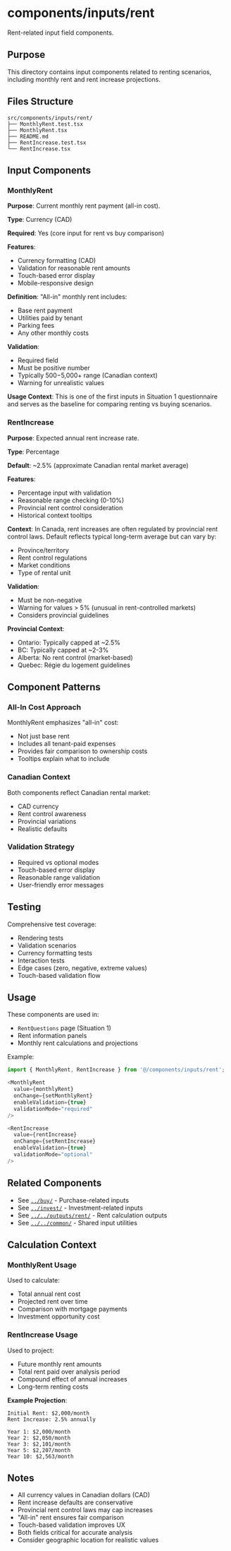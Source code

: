 # components/inputs/rent

Rent-related input field components.

## Purpose

This directory contains input components related to renting scenarios, including monthly rent and rent increase projections.

## Files Structure

```
src/components/inputs/rent/
├── MonthlyRent.test.tsx
├── MonthlyRent.tsx
├── README.md
├── RentIncrease.test.tsx
└── RentIncrease.tsx
```

## Input Components

### MonthlyRent

**Purpose**: Current monthly rent payment (all-in cost).

**Type**: Currency (CAD)

**Required**: Yes (core input for rent vs buy comparison)

**Features**:
- Currency formatting (CAD)
- Validation for reasonable rent amounts
- Touch-based error display
- Mobile-responsive design

**Definition**: "All-in" monthly rent includes:
- Base rent payment
- Utilities paid by tenant
- Parking fees
- Any other monthly costs

**Validation**:
- Required field
- Must be positive number
- Typically $500-$5,000+ range (Canadian context)
- Warning for unrealistic values

**Usage Context**: This is one of the first inputs in Situation 1 questionnaire and serves as the baseline for comparing renting vs buying scenarios.

### RentIncrease

**Purpose**: Expected annual rent increase rate.

**Type**: Percentage

**Default**: ~2.5% (approximate Canadian rental market average)

**Features**:
- Percentage input with validation
- Reasonable range checking (0-10%)
- Provincial rent control consideration
- Historical context tooltips

**Context**: In Canada, rent increases are often regulated by provincial rent control laws. Default reflects typical long-term average but can vary by:
- Province/territory
- Rent control regulations
- Market conditions
- Type of rental unit

**Validation**:
- Must be non-negative
- Warning for values > 5% (unusual in rent-controlled markets)
- Considers provincial guidelines

**Provincial Context**:
- Ontario: Typically capped at ~2.5%
- BC: Typically capped at ~2-3%
- Alberta: No rent control (market-based)
- Quebec: Régie du logement guidelines

## Component Patterns

### All-In Cost Approach
MonthlyRent emphasizes "all-in" cost:
- Not just base rent
- Includes all tenant-paid expenses
- Provides fair comparison to ownership costs
- Tooltips explain what to include

### Canadian Context
Both components reflect Canadian rental market:
- CAD currency
- Rent control awareness
- Provincial variations
- Realistic defaults

### Validation Strategy
- Required vs optional modes
- Touch-based error display
- Reasonable range validation
- User-friendly error messages

## Testing

Comprehensive test coverage:
- Rendering tests
- Validation scenarios
- Currency formatting tests
- Interaction tests
- Edge cases (zero, negative, extreme values)
- Touch-based validation flow

## Usage

These components are used in:
- `RentQuestions` page (Situation 1)
- Rent information panels
- Monthly rent calculations and projections

Example:
```typescript
import { MonthlyRent, RentIncrease } from '@/components/inputs/rent';

<MonthlyRent
  value={monthlyRent}
  onChange={setMonthlyRent}
  enableValidation={true}
  validationMode="required"
/>

<RentIncrease
  value={rentIncrease}
  onChange={setRentIncrease}
  enableValidation={true}
  validationMode="optional"
/>
```

## Related Components

- See [`../buy/`](../buy/README.md) - Purchase-related inputs
- See [`../invest/`](../invest/README.md) - Investment-related inputs
- See [`../../outputs/rent/`](../../outputs/rent/README.md) - Rent calculation outputs
- See [`../../common/`](../../common/README.md) - Shared input utilities

## Calculation Context

### MonthlyRent Usage

Used to calculate:
- Total annual rent cost
- Projected rent over time
- Comparison with mortgage payments
- Investment opportunity cost

### RentIncrease Usage

Used to project:
- Future monthly rent amounts
- Total rent paid over analysis period
- Compound effect of annual increases
- Long-term renting costs

**Example Projection**:
```
Initial Rent: $2,000/month
Rent Increase: 2.5% annually

Year 1: $2,000/month
Year 2: $2,050/month
Year 3: $2,101/month
Year 5: $2,207/month
Year 10: $2,563/month
```

## Notes

- All currency values in Canadian dollars (CAD)
- Rent increase defaults are conservative
- Provincial rent control laws may cap increases
- "All-in" rent ensures fair comparison
- Touch-based validation improves UX
- Both fields critical for accurate analysis
- Consider geographic location for realistic values
